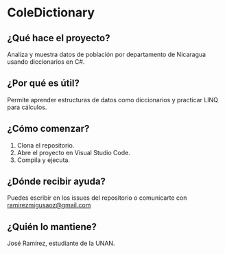 # ColeDictionary 

## ¿Qué hace el proyecto?
Analiza y muestra datos de población por departamento de Nicaragua usando diccionarios en C#.

## ¿Por qué es útil?
Permite aprender estructuras de datos como diccionarios y practicar LINQ para cálculos.

## ¿Cómo comenzar?
1. Clona el repositorio.
2. Abre el proyecto en Visual Studio Code.
3. Compila y ejecuta.

## ¿Dónde recibir ayuda?
Puedes escribir en los issues del repositorio o comunicarte con ramirezmigusaoz@gmail.com 

## ¿Quién lo mantiene?
José Ramírez, estudiante de la UNAN.
